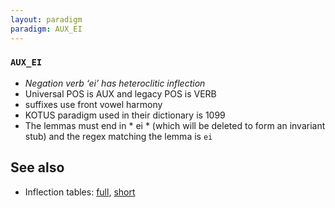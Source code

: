 ```yaml
---
layout: paradigm
paradigm: AUX_EI
---
```

### ` AUX_EI `

* _Negation verb ‘ei’ has heteroclitic inflection_
* Universal POS is AUX and legacy POS is VERB
* suffixes use front vowel harmony
* KOTUS paradigm used in their dictionary is 1099
* The lemmas must end in * ei * (which will be deleted to form an invariant stub) and the regex matching the lemma is ` ei `

## See also

* Inflection tables: [full](gen/E/ei.html), [short](gen/E/ei_wikt.html)

